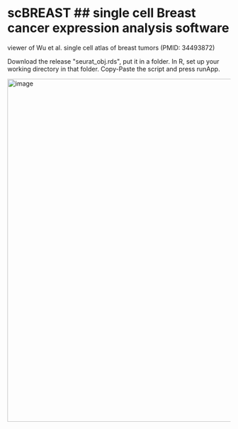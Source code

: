 # scBREAST ## single cell Breast cancer expression analysis software
viewer of Wu et al. single cell atlas of breast tumors (PMID: 34493872)

Download the release "seurat_obj.rds", put it in a folder. In R, set up your working directory in that folder. Copy-Paste the script and press runApp.

<img width="911" height="775" alt="image" src="https://github.com/user-attachments/assets/fa216af8-a3e6-4d53-817f-b5c738701530" />

